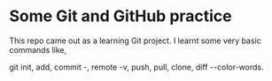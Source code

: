 # Some Git and GitHub practice
This repo came out as a learning Git project. 
I learnt some very basic commands like,

git init, add, commit -, remote -v, push, pull, clone, diff --color-words.
